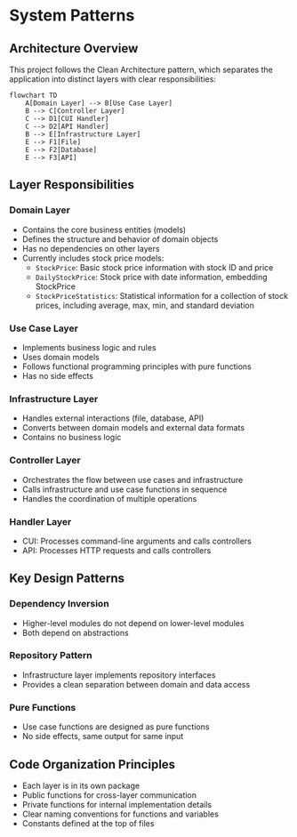 # System Patterns

## Architecture Overview
This project follows the Clean Architecture pattern, which separates the application into distinct layers with clear responsibilities:

```mermaid
flowchart TD
    A[Domain Layer] --> B[Use Case Layer]
    B --> C[Controller Layer]
    C --> D1[CUI Handler]
    C --> D2[API Handler]
    B --> E[Infrastructure Layer]
    E --> F1[File]
    E --> F2[Database]
    E --> F3[API]
```

## Layer Responsibilities

### Domain Layer
- Contains the core business entities (models)
- Defines the structure and behavior of domain objects
- Has no dependencies on other layers
- Currently includes stock price models:
  - `StockPrice`: Basic stock price information with stock ID and price
  - `DailyStockPrice`: Stock price with date information, embedding StockPrice
  - `StockPriceStatistics`: Statistical information for a collection of stock prices, including average, max, min, and standard deviation

### Use Case Layer
- Implements business logic and rules
- Uses domain models
- Follows functional programming principles with pure functions
- Has no side effects

### Infrastructure Layer
- Handles external interactions (file, database, API)
- Converts between domain models and external data formats
- Contains no business logic

### Controller Layer
- Orchestrates the flow between use cases and infrastructure
- Calls infrastructure and use case functions in sequence
- Handles the coordination of multiple operations

### Handler Layer
- CUI: Processes command-line arguments and calls controllers
- API: Processes HTTP requests and calls controllers

## Key Design Patterns

### Dependency Inversion
- Higher-level modules do not depend on lower-level modules
- Both depend on abstractions

### Repository Pattern
- Infrastructure layer implements repository interfaces
- Provides a clean separation between domain and data access

### Pure Functions
- Use case functions are designed as pure functions
- No side effects, same output for same input

## Code Organization Principles
- Each layer is in its own package
- Public functions for cross-layer communication
- Private functions for internal implementation details
- Clear naming conventions for functions and variables
- Constants defined at the top of files
